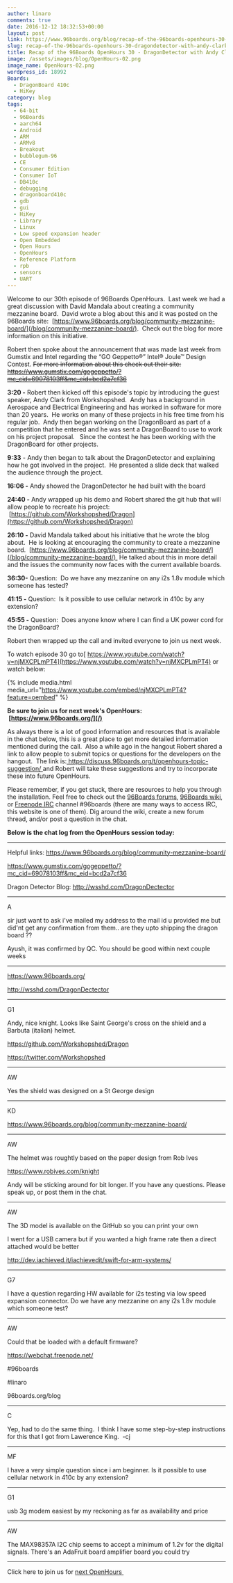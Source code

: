 ```yaml
---
author: linaro
comments: true
date: 2016-12-12 18:32:53+00:00
layout: post
link: https://www.96boards.org/blog/recap-of-the-96boards-openhours-30-dragondetector-with-andy-clark-from-workshopshed/
slug: recap-of-the-96boards-openhours-30-dragondetector-with-andy-clark-from-workshopshed
title: Recap of the 96Boards OpenHours 30 - DragonDetector with Andy Clark from Workshopshed
image: /assets/images/blog/OpenHours-02.png
image_name: OpenHours-02.png
wordpress_id: 18992
Boards:
  - DragonBoard 410c
  - HiKey
category: blog
tags:
  - 64-bit
  - 96Boards
  - aarch64
  - Android
  - ARM
  - ARMv8
  - Breakout
  - bubblegum-96
  - CE
  - Consumer Edition
  - Consumer IoT
  - DB410c
  - debugging
  - dragonboard410c
  - gdb
  - gui
  - HiKey
  - Library
  - Linux
  - Low speed expansion header
  - Open Embedded
  - Open Hours
  - OpenHours
  - Reference Platform
  - rpb
  - sensors
  - UART
---
```


Welcome to our 30th episode of 96Boards OpenHours.  Last week we had a great discussion with David Mandala about creating a community mezzanine board.  David wrote a blog about this and it was posted on the 96Boards site:  [https://www.96boards.org/blog/community-mezzanine-board/](/blog/community-mezzanine-board/).  Check out the blog for more information on this initiative.

Robert then spoke about the announcement that was made last week from Gumstix and Intel regarding the “GO Geppetto®” Intel® Joule™ Design Contest. ~~For more information about this check out their site: https://www.gumstix.com/gogeppetto/?mc_cid=69078103ff&mc_eid=bcd2a7cf36~~

**3:20 -** Robert then kicked off this episode's topic by introducing the guest speaker, Andy Clark from Workshopshed.  Andy has a background in Aerospace and Electrical Engineering and has worked in software for more than 20 years.  He works on many of these projects in his free time from his regular job.  Andy then began working on the DragonBoard as part of a competition that he entered and he was sent a DragonBoard to use to work on his project proposal.   Since the contest he has been working with the DragonBoard for other projects.

**9:33** - Andy then began to talk about the DragonDetector and explaining how he got involved in the project.  He presented a slide deck that walked the audience through the project.

**16:06 -** Andy showed the DragonDetector he had built with the board

**24:40 -** Andy wrapped up his demo and Robert shared the git hub that will allow people to recreate his project:  [https://github.com/Workshopshed/Dragon](https://github.com/Workshopshed/Dragon)

**26:10 -** David Mandala talked about his initiative that he wrote the blog about.  He is looking at encouraging the community to create a mezzanine board.  [https://www.96boards.org/blog/community-mezzanine-board/](/blog/community-mezzanine-board/)  He talked about this in more detail and the issues the community now faces with the current available boards.

**36:30-** Question:  Do we have any mezzanine on any i2s 1.8v module which someone has tested?

**41:15 -** Question:  Is it possible to use cellular network in 410c by any extension?

**45:55 -** Question:  Does anyone know where I can find a UK power cord for the DragonBoard?

Robert then wrapped up the call and invited everyone to join us next week.

To watch episode 30 go to[ https://www.youtube.com/watch?v=njMXCPLmPT4](https://www.youtube.com/watch?v=njMXCPLmPT4) or watch below:

{% include media.html media_url="https://www.youtube.com/embed/njMXCPLmPT4?feature=oembed" %}

**Be sure to join us for next week's OpenHours:  [https://www.96boards.org/](/)**

As always there is a lot of good information and resources that is available in the chat below, this is a great place to get more detailed information mentioned during the call.  Also a while ago in the hangout Robert shared a link to allow people to submit topics or questions for the developers on the hangout.  The link is:[ https://discuss.96boards.org/t/openhours-topic-suggestion/ ](https://discuss.96boards.org/t/openhours-topic-suggestion/)and Robert will take these suggestions and try to incorporate these into future OpenHours.

Please remember, if you get stuck, there are resources to help you through the installation. Feel free to check out the [96Boards forums](https://discuss.96boards.org/), [96Boards wiki](https://github.com/96boards/documentation/wiki), or [Freenode IRC](http://webchat.freenode.net/?channels=%2396boards) channel #96boards (there are many ways to access IRC, this website is one of them). Dig around the wiki, create a new forum thread, and/or post a question in the chat.

**Below is the chat log from the OpenHours session today:**

---

Helpful links:
https://www.96boards.org/blog/community-mezzanine-board/

https://www.gumstix.com/gogeppetto/?mc_cid=69078103ff&mc_eid=bcd2a7cf36

Dragon Detector Blog: http://wsshd.com/DragonDectector

---

A

sir just want to ask i've mailed my address to the mail id u provided me but did'nt get any confirmation from them.. are they upto shipping the dragon board ??

Ayush, it was confirmed by QC. You should be good within next couple weeks

---

https://www.96boards.org/

http://wsshd.com/DragonDectector

---

G1

Andy, nice knight. Looks like Saint George's cross on the shield and a Barbuta (italian) helmet.

https://github.com/Workshopshed/Dragon

https://twitter.com/Workshopshed

---

AW

Yes the shield was designed on a St George design

---

KD

https://www.96boards.org/blog/community-mezzanine-board/

---

AW

The helmet was roughtly based on the paper design from Rob Ives

https://www.robives.com/knight

Andy will be sticking around for bit longer. If you have any questions. Please speak up, or post them in the chat.

---

AW

The 3D model is available on the GitHub so you can print your own

I went for a USB camera but if you wanted a high frame rate then a direct attached would be better

http://dev.iachieved.it/iachievedit/swift-for-arm-systems/

---

G7

I have a question regarding HW available for i2s testing via low speed expansion connector. Do we have any mezzanine on any i2s 1.8v module which someone test?

---

AW

Could that be loaded with a default firmware?

https://webchat.freenode.net/

#96boards

#linaro

96boards.org/blog

---

C

Yep, had to do the same thing.  I think I have some step-by-step instructions for this that I got from Lawerence King.  -cj

---

MF

I have a very simple question since i am beginner. Is it possible to use cellular network in 410c by any extension?

---

G1

usb 3g modem easiest by my reckoning as far as availability and price

---

AW

The MAX98357A I2C chip seems to accept a minimum of 1.2v for the digital signals. There's an AdaFruit board amplifier board you could try

---

Click here to join us for [next OpenHours ](/)
